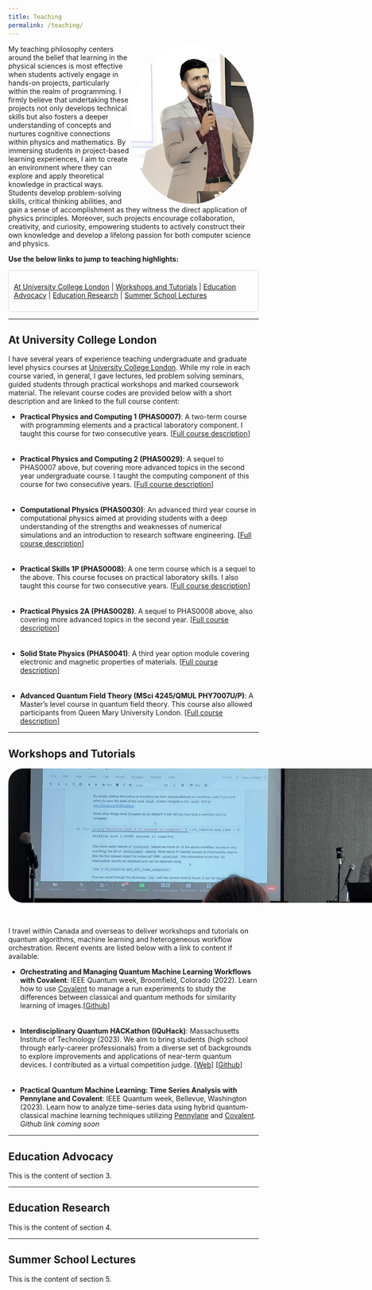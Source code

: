 ```yaml
---
title: Teaching
permalink: /teaching/
---
```

<style>
  .oval-image {
    width: 250px; /* Adjust the width and height to your desired oval size */
    height: 320px;
    border-radius: 50%;
    overflow: hidden;
    float: right;
    margin-right: 10px; /* Adjust the margin as needed */
  }
  .oval-image img {
    width: auto;
    height: 100%;
    display: block;
    object-fit: cover;
  }
</style>

<div class="oval-image">
  <img src="https://raw.githubusercontent.com/jackbaker1001/jackbaker1001.github.io/master/assets/img/jack_at_lahore.png" alt="Jack at IEEE">
</div>

My teaching philosophy centers around the belief that learning in the physical sciences is most effective when students actively engage in hands-on projects, particularly within the realm of programming. I firmly believe that undertaking these projects not only develops technical skills but also fosters a deeper understanding of concepts and nurtures cognitive connections within physics and mathematics. By immersing students in project-based learning experiences, I aim to create an environment where they can explore and apply theoretical knowledge in practical ways. Students develop problem-solving skills, critical thinking abilities, and gain a sense of accomplishment as they witness the direct application of physics principles. Moreover, such projects encourage collaboration, creativity, and curiosity, empowering students to actively construct their own knowledge and develop a lifelong passion for both computer science and physics.

<b>Use the below links to jump to teaching highlights:</b>

<p>
<style>
  .code-box {
    border: 1px solid #ddd;
    border-radius: 5px;
    padding: 10px;
  }
</style>

<div class="code-box">
  <p>
    <a href="#UCL">At University College London</a> |
    <a href="#workshops">Workshops and Tutorials</a> |
    <a href="#advocacy">Education Advocacy</a> |
    <a href="#research">Education Research</a> |
    <a href="#summerschool">Summer School Lectures</a> 
  </p>
</div>

<hr>

  <h2 id="UCL">At University College London</h2>
  <p>
  
  I have several years of experience teaching undergraduate and graduate level physics courses at <a href="https://www.ucl.ac.uk/">University College London</a>. While my role in each course varied, in general, I gave lectures, led problem solving seminars, guided students through practical workshops and marked coursework material. The relevant course codes are provided below with a short description and are linked to the full course content: <br>

<ul>

<li><b>Practical Physics and Computing 1 (PHAS0007)</b>: A two-term course with programming elements and a practical laboratory component. I taught this course for two consecutive years. [<a href="https://www.ucl.ac.uk/module-catalogue/modules/practical-physics-and-computing-1-PHAS0007">Full course description</a>]</li><br><br>

<li><b>Practical Physics and Computing 2 (PHAS0029)</b>: A sequel to PHAS0007 above, but covering more advanced topics in the second year undergraduate course. I taught the computing component of this course for two consecutive years. [<a href="https://www.ucl.ac.uk/module-catalogue/modules/practical-physics-and-computing-2-PHAS0029">Full course description</a>]</li><br><br>

<li><b>Computational Physics (PHAS0030)</b>: An advanced third year course in computational physics aimed at providing students with a deep understanding of the strengths and weaknesses of numerical simulations and an introduction to research software engineering. [<a href="https://moodle.ucl.ac.uk/course/info.php?id=6767">Full course description</a>]</li><br><br>

<li><b>Practical Skills 1P (PHAS0008)</b>: A one term course which is a sequel to the above. This course focuses on practical laboratory skills. I also taught this course for two consecutive years. [<a href="https://www.ucl.ac.uk/module-catalogue/modules/practical-skills-1p-PHAS0008">Full course description</a>]</li><br><br>

<li><b>Practical Physics 2A (PHAS0028)</b>. A sequel to PHAS0008 above, also covering more advanced topics in the second year. [<a href="https://www.ucl.ac.uk/module-catalogue/modules/practical-physics-2a-PHAS0028">Full course description</a>]</li><br><br>

<li><b>Solid State Physics (PHAS0041)</b>: A third year option module covering electronic and magnetic properties of materials. [<a href="https://www.ucl.ac.uk/module-catalogue/modules/solid-state-physics-PHAS0041">Full course description</a>]</li><br><br>

<li><b>Advanced Quantum Field Theory (MSci 4245/QMUL PHY7007U/P)</b>: A Master’s level course in quantum field theory. This course also allowed participants from Queen Mary University London. [<a href="https://ph.qmul.ac.uk/sites/default/files/AQFT-courseinfo.pdf">Full course description</a>]</li>

</ul>
  
</p>
<hr>
  <h2 id="workshops">Workshops and Tutorials</h2>

<div style="width: 850px; height: 270px; overflow: hidden; border-radius: 30px;">
  <img src="https://raw.githubusercontent.com/jackbaker1001/jackbaker1001.github.io/master/assets/img/jack_at_ieee.png" alt="Banner Image" style="width: 100%; height: 100%; object-fit: cover; max-width: 100%;" >
</div>
<br><br>
  <p>I travel within Canada and overseas to deliver workshops and tutorials on quantum algorithms, machine learning and heterogeneous workflow orchestration. Recent events are listed below with a link to content if available. 
  <ul>

  <li><b>Orchestrating and Managing Quantum Machine Learning Workflows with Covalent</b>: IEEE Quantum week, Broomfield, Colorado (2022). Learn how to use <a href="https://www.covalent.xyz">Covalent</a> to manage a run experiments to study the differences between classical and quantum methods for similarity learning of images.[<a href="https://github.com/AgnostiqHQ/tutorials_covalent_ieee_2022">Github</a>]</li><br><br>

  <li><b>Interdisciplinary Quantum HACKathon (IQuHack)</b>: Massachusetts Institute of Technology (2023). We aim to bring students (high school through early-career professionals) from a diverse set of backgrounds to explore improvements and applications of near-term quantum devices. I contributed as a virtual competition judge. [<a href="https://www.iquise.mit.edu/">Web</a>] [<a href="https://github.com/iquhack">Github</a>]</li><br><br>

  <li><b>Practical Quantum Machine Learning: Time Series Analysis with Pennylane and Covalent</b>:
  IEEE Quantum week, Bellevue, Washington (2023). Learn how to analyze time-series data using hybrid quantum-classical machine learning techniques utilizing <a href="https://www.pennylane.ai">Pennylane</a> and <a href="https://www.covalent.xyz">Covalent</a>. <i>Github link coming soon</i></li>

  </ul>

  </p>
<hr>
  <h2 id="advocacy">Education Advocacy</h2>
  <p>This is the content of section 3.</p>
<hr>
  <h2 id="research">Education Research</h2>
  <p>This is the content of section 4.</p>
<hr>
  <h2 id="summerschool">Summer School Lectures</h2>
  <p>This is the content of section 5.</p>



